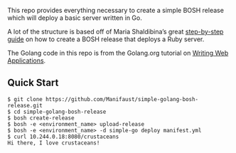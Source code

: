 This repo provides everything necessary to create a simple BOSH release which will deploy a basic server written in Go.

A lot of the structure is based off of Maria Shaldibina’s great [step-by-step guide](http://mariash.github.io/learn-bosh) on how to create a BOSH release that deploys a Ruby server.

The Golang code in this repo is from the Golang.org tutorial on [Writing Web Applications](https://golang.org/doc/articles/wiki/).

## Quick Start

```
$ git clone https://github.com/Manifaust/simple-golang-bosh-release.git
$ cd simple-golang-bosh-release
$ bosh create-release
$ bosh -e <environment_name> upload-release
$ bosh -e <environment_name> -d simple-go deploy manifest.yml
$ curl 10.244.0.18:8080/crustaceans
Hi there, I love crustaceans!
```
